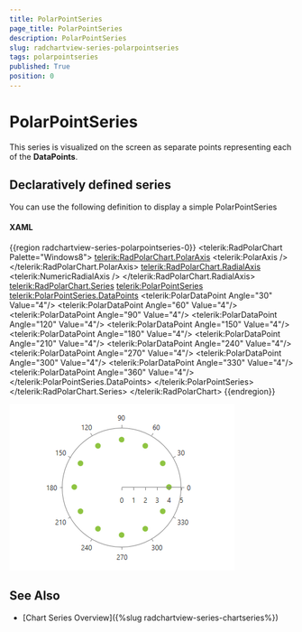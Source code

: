```yaml
---
title: PolarPointSeries
page_title: PolarPointSeries
description: PolarPointSeries
slug: radchartview-series-polarpointseries
tags: polarpointseries
published: True
position: 0
---
```


# PolarPointSeries

This series is visualized on the screen as separate points representing each of the __DataPoints__.      

## Declaratively defined series

You can use the following definition to display a simple PolarPointSeries

#### __XAML__	
{{region radchartview-series-polarpointseries-0}}
	<telerik:RadPolarChart Palette="Windows8">
		<telerik:RadPolarChart.PolarAxis>
			<telerik:PolarAxis />
		</telerik:RadPolarChart.PolarAxis>
		<telerik:RadPolarChart.RadialAxis>
			<telerik:NumericRadialAxis />
		</telerik:RadPolarChart.RadialAxis>
		<telerik:RadPolarChart.Series>
			<telerik:PolarPointSeries>
				<telerik:PolarPointSeries.DataPoints>
					<telerik:PolarDataPoint Angle="30" Value="4"/>
					<telerik:PolarDataPoint Angle="60" Value="4"/>
					<telerik:PolarDataPoint Angle="90" Value="4"/>
					<telerik:PolarDataPoint Angle="120" Value="4"/>
					<telerik:PolarDataPoint Angle="150" Value="4"/>
					<telerik:PolarDataPoint Angle="180" Value="4"/>
					<telerik:PolarDataPoint Angle="210" Value="4"/>
					<telerik:PolarDataPoint Angle="240" Value="4"/>
					<telerik:PolarDataPoint Angle="270" Value="4"/>
					<telerik:PolarDataPoint Angle="300" Value="4"/>
					<telerik:PolarDataPoint Angle="330" Value="4"/>
					<telerik:PolarDataPoint Angle="360" Value="4"/>
				</telerik:PolarPointSeries.DataPoints>
			</telerik:PolarPointSeries>
		</telerik:RadPolarChart.Series>
	</telerik:RadPolarChart>
{{endregion}}

![radchartview-series-polarpointseries](images/radchartview-series-polarpointseries.png)

## See Also
 * [Chart Series Overview]({%slug radchartview-series-chartseries%})
